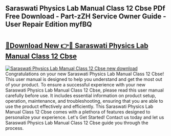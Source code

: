 ## Saraswati Physics Lab Manual Class 12 Cbse PDf Free Download - Part-zZH Service Owner Guide - User Repair Edition myfBQ

# <h2><a href="http://bc6160.oget.top/?id=Saraswati+Physics+Lab+Manual+Class+12+Cbse">🔗Download New 👉🔴 Saraswati Physics Lab Manual Class 12 Cbse</a></h2>

[![Saraswati Physics Lab Manual Class 12 Cbse new download](https://i.imgur.com/5g1atiW.png)](http://bc6160.oget.top/?id=Saraswati+Physics+Lab+Manual+Class+12+Cbse)
Congratulations on your new Saraswati Physics Lab Manual Class 12 Cbse! This user manual is designed to help you understand and get the most out of your product. To ensure a successful experience with your new Saraswati Physics Lab Manual Class 12 Cbse, please read this user manual carefully before use. It includes essential information on product setup, operation, maintenance, and troubleshooting, ensuring that you are able to use the product effectively and efficiently. This Saraswati Physics Lab Manual Class 12 Cbse comes with a plethora of features designed to personalize your experience. Let's Get Started! Contact us today and let us Saraswati Physics Lab Manual Class 12 Cbse guide you through the process.

